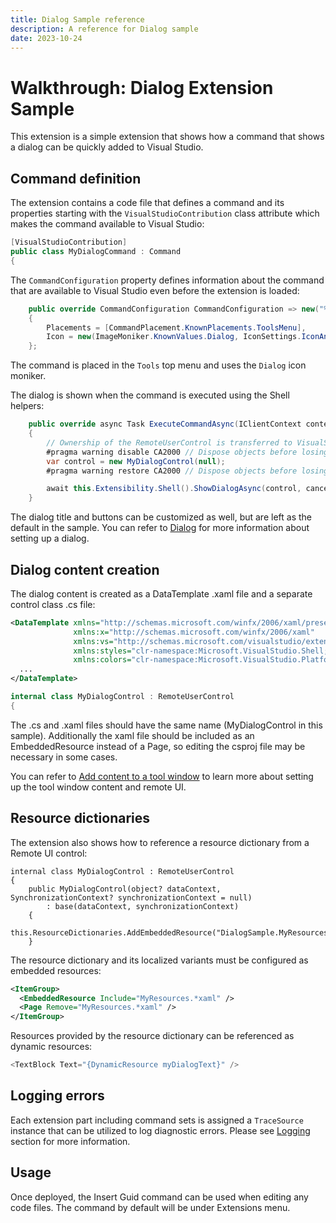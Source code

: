 ```yaml
---
title: Dialog Sample reference
description: A reference for Dialog sample
date: 2023-10-24
---
```


# Walkthrough: Dialog Extension Sample

This extension is a simple extension that shows how a command that shows a dialog can be quickly added to Visual Studio.

## Command definition

The extension contains a code file that defines a command and its properties starting with the `VisualStudioContribution` class attribute which makes the command available to Visual Studio:

```csharp
[VisualStudioContribution]
public class MyDialogCommand : Command
{
```

The `CommandConfiguration` property defines information about the command that are available to Visual Studio even before the extension is loaded:

```csharp
    public override CommandConfiguration CommandConfiguration => new("%DialogSample.MyDialogCommand.DisplayName%")
    {
        Placements = [CommandPlacement.KnownPlacements.ToolsMenu],
        Icon = new(ImageMoniker.KnownValues.Dialog, IconSettings.IconAndText),
    };
```

The command is placed in the `Tools` top menu and uses the `Dialog` icon moniker.

The dialog is shown when the command is executed using the Shell helpers:

```csharp
    public override async Task ExecuteCommandAsync(IClientContext context, CancellationToken cancellationToken)
    {
        // Ownership of the RemoteUserControl is transferred to VisualStudio, so it should not be disposed by the extension
        #pragma warning disable CA2000 // Dispose objects before losing scope
        var control = new MyDialogControl(null);
        #pragma warning restore CA2000 // Dispose objects before losing scope

        await this.Extensibility.Shell().ShowDialogAsync(control, cancellationToken);
    }
```

The dialog title and buttons can be customized as well, but are left as the default in the sample. You can refer to [Dialog](https://learn.microsoft.com/en-us/visualstudio/extensibility/visualstudio.extensibility/dialog/dialog) for more information about setting up a dialog.

## Dialog content creation

The dialog content is created as a DataTemplate .xaml file and a separate control class .cs file:

```xml
<DataTemplate xmlns="http://schemas.microsoft.com/winfx/2006/xaml/presentation"
              xmlns:x="http://schemas.microsoft.com/winfx/2006/xaml"
              xmlns:vs="http://schemas.microsoft.com/visualstudio/extensibility/2022/xaml"
              xmlns:styles="clr-namespace:Microsoft.VisualStudio.Shell;assembly=Microsoft.VisualStudio.Shell.15.0"
              xmlns:colors="clr-namespace:Microsoft.VisualStudio.PlatformUI;assembly=Microsoft.VisualStudio.Shell.15.0">
  ...
</DataTemplate>
```

```csharp
internal class MyDialogControl : RemoteUserControl
{
```

The .cs and .xaml files should have the same name (MyDialogControl in this sample). Additionally the xaml file should be included as an EmbeddedResource instead of a Page, so editing the csproj file may be necessary in some cases.

You can refer to [Add content to a tool window](https://learn.microsoft.com/en-us/visualstudio/extensibility/visualstudio.extensibility/tool-window/tool-window#add-content-to-a-tool-window) to learn more about setting up the tool window content and remote UI.

## Resource dictionaries

The extension also shows how to reference a resource dictionary from a Remote UI control:

```chsarp
internal class MyDialogControl : RemoteUserControl
{
    public MyDialogControl(object? dataContext, SynchronizationContext? synchronizationContext = null)
        : base(dataContext, synchronizationContext)
    {
        this.ResourceDictionaries.AddEmbeddedResource("DialogSample.MyResources.xaml");
    }
```

The resource dictionary and its localized variants must be configured as embedded resources:

```xml
<ItemGroup>
  <EmbeddedResource Include="MyResources.*xaml" />
  <Page Remove="MyResources.*xaml" />
</ItemGroup>
```

Resources provided by the resource dictionary can be referenced as dynamic resources:

```csharp
<TextBlock Text="{DynamicResource myDialogText}" />
```

## Logging errors

Each extension part including command sets is assigned a `TraceSource` instance that can be utilized to log diagnostic errors. Please see [Logging](https://learn.microsoft.com/visualstudio/extensibility/visualstudio.extensibility/inside-the-sdk/logging) section for more information.

## Usage

Once deployed, the Insert Guid command can be used when editing any code files. The command by default will be under Extensions menu.